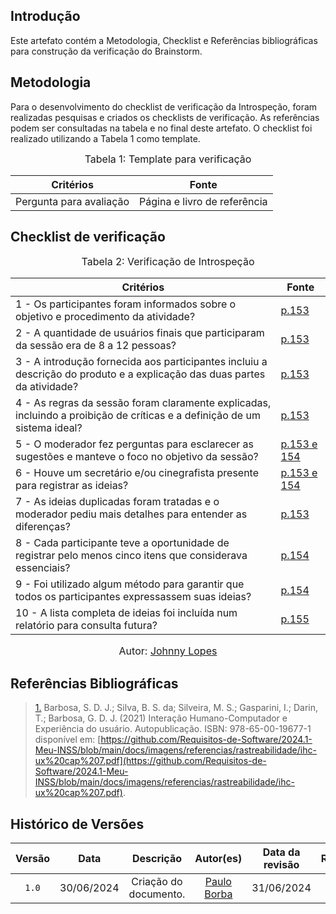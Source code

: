 ## Introdução

Este artefato contém a Metodologia, Checklist e Referências bibliográficas para construção da verificação do Brainstorm. 

## Metodologia

Para o desenvolvimento do checklist de verificação da Introspeção, foram realizadas pesquisas e criados os checklists de verificação. As referências podem ser consultadas na tabela e no final deste artefato. O checklist foi realizado utilizando a Tabela 1 como template.

<font size="3"><p style="text-align: center">Tabela 1: Template para verificação</p></font>

<center>

Critérios | Fonte
--|--
Pergunta para avaliação| Página e livro de referência

</center>

## Checklist de verificação

<font size="3"><p style="text-align: center">Tabela 2: Verificação de Introspeção</p></font>

Critérios  | Fonte
--------- | ------ 
1 - Os participantes foram informados sobre o objetivo e procedimento da atividade? | <a id="TEC2" href="https://github.com/Requisitos-de-Software/2024.1-Meu-INSS/blob/Print-checklist/docs/imagens/checklists/brainstorm_p153.png">p.153</a>
2 - A quantidade de usuários finais que participaram da sessão era de 8 a 12 pessoas? | <a id="TEC2" href="https://github.com/Requisitos-de-Software/2024.1-Meu-INSS/blob/Print-checklist/docs/imagens/checklists/brainstorm_p153.png">p.153</a>
3 - A introdução fornecida aos participantes incluiu a descrição do produto e a explicação das duas partes da atividade?  | <a id="TEC2" href="https://github.com/Requisitos-de-Software/2024.1-Meu-INSS/blob/Print-checklist/docs/imagens/checklists/brainstorm_p153.png">p.153</a>
4 - As regras da sessão foram claramente explicadas, incluindo a proibição de críticas e a definição de um sistema ideal? | <a id="TEC2" href="https://github.com/Requisitos-de-Software/2024.1-Meu-INSS/blob/Print-checklist/docs/imagens/checklists/brainstorm_p153.png">p.153</a>
5 - O moderador fez perguntas para esclarecer as sugestões e manteve o foco no objetivo da sessão? | <a id="TEC2" href="https://github.com/Requisitos-de-Software/2024.1-Meu-INSS/blob/Print-checklist/docs/imagens/checklists/brainstorm_p153.png">p.153 e 154</a>
6 - Houve um secretário e/ou cinegrafista presente para registrar as ideias? | <a id="TEC2" href="https://github.com/Requisitos-de-Software/2024.1-Meu-INSS/blob/Print-checklist/docs/imagens/checklists/brainstorm_p153.png">p.153 e 154</a>
7 - As ideias duplicadas foram tratadas e o moderador pediu mais detalhes para entender as diferenças? | <a id="TEC2" href="https://github.com/Requisitos-de-Software/2024.1-Meu-INSS/blob/Print-checklist/docs/imagens/checklists/brainstorm_p153.png">p.153</a>
8 - Cada participante teve a oportunidade de registrar pelo menos cinco itens que considerava essenciais? | <a id="TEC2" href="https://github.com/Requisitos-de-Software/2024.1-Meu-INSS/blob/Print-checklist/docs/imagens/checklists/brainstorm_p154.png">p.154</a>
9 - Foi utilizado algum método para garantir que todos os participantes expressassem suas ideias? | <a id="TEC2" href="https://github.com/Requisitos-de-Software/2024.1-Meu-INSS/blob/Print-checklist/docs/imagens/checklists/brainstorm_p154.png">p.154</a>
10 - A lista completa de ideias foi incluída num relatório para consulta futura? | <a id="TEC2" href="https://github.com/Requisitos-de-Software/2024.1-Meu-INSS/blob/Print-checklist/docs/imagens/checklists/brainstorm_p155.png">p.155</a>

<font size="3"><p style="text-align: center">Autor: [Johnny Lopes](https://github.com/JohnnyLopess)</p></font>


## Referências Bibliográficas

> <a id="RP2" href="#TEC2">1.</a> Barbosa, S. D. J.; Silva, B. S. da; Silveira, M. S.; Gasparini, I.; Darin, T.; Barbosa, G. D. J. (2021) Interação Humano-Computador e Experiência do usuário. Autopublicação. ISBN: 978-65-00-19677-1 disponível em: [https://github.com/Requisitos-de-Software/2024.1-Meu-INSS/blob/main/docs/imagens/referencias/rastreabilidade/ihc-ux%20cap%207.pdf](https://github.com/Requisitos-de-Software/2024.1-Meu-INSS/blob/main/docs/imagens/referencias/rastreabilidade/ihc-ux%20cap%207.pdf).



## Histórico de Versões

| Versão | Data | Descrição | Autor(es) | Data da revisão | Revisor(es) |
| :--: | :--: | :--: | :--: | :--: | :--: |
|`1.0` | 30/06/2024 | Criação do documento. |[Paulo Borba](https://github.com/paulohborba) |31/06/2024 |[Vitor Feijó](https://github.com/vitorfleonardo) |   